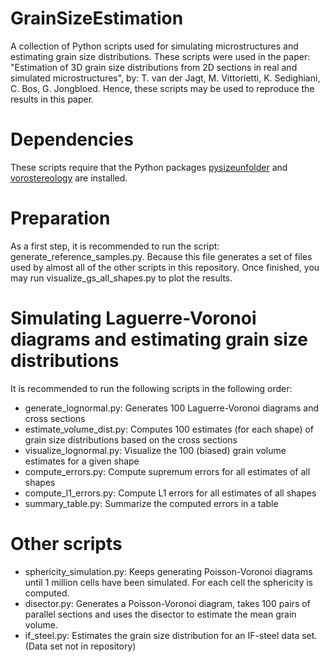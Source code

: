 # GrainSizeEstimation
A collection of Python scripts used for simulating microstructures and estimating grain size distributions. These scripts were used in the paper: "Estimation of 3D grain size distributions from 2D sections in real and simulated microstructures", by: T. van der Jagt, M. Vittorietti, K. Sedighiani, C. Bos, G. Jongbloed. Hence, these scripts may be used to reproduce the results in this paper.

# Dependencies
These scripts require that the Python packages [pysizeunfolder](https://github.com/thomasvdj/pysizeunfolder) and [vorostereology](https://github.com/thomasvdj/vorostereology) are installed.

# Preparation
As a first step, it is recommended to run the script: generate_reference_samples.py. Because this file generates a set of files used by almost all of the other scripts in this repository.
Once finished, you may run visualize_gs_all_shapes.py to plot the results.

# Simulating Laguerre-Voronoi diagrams and estimating grain size distributions
It is recommended to run the following scripts in the following order:
- generate_lognormal.py: Generates 100 Laguerre-Voronoi diagrams and cross sections
- estimate_volume_dist.py: Computes 100 estimates (for each shape) of grain size distributions based on the cross sections
- visualize_lognormal.py: Visualize the 100 (biased) grain volume estimates for a given shape
- compute_errors.py: Compute supremum errors for all estimates of all shapes
- compute_l1_errors.py: Compute L1 errors for all estimates of all shapes
- summary_table.py: Summarize the computed errors in a table

# Other scripts
- sphericity_simulation.py: Keeps generating Poisson-Voronoi diagrams until 1 million cells have been simulated. For each cell the sphericity is computed.
- disector.py: Generates a Poisson-Voronoi diagram, takes 100 pairs of parallel sections and uses the disector to estimate the mean grain volume.
- if_steel.py: Estimates the grain size distribution for an IF-steel data set. (Data set not in repository)


